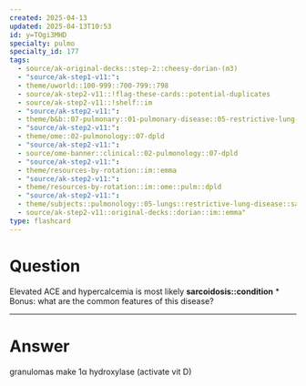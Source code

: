 ```yaml
---
created: 2025-04-13
updated: 2025-04-13T10:53
id: y=TOgi3MHD
specialty: pulmo
specialty_id: 177
tags:
  - source/ak-original-decks::step-2::cheesy-dorian-(m3)
  - "source/ak-step1-v11:": 
  - theme/uworld::100-999::700-799::798
  - source/ak-step2-v11::!flag-these-cards::potential-duplicates
  - source/ak-step2-v11::!shelf::im
  - "source/ak-step2-v11:": 
  - theme/b&b::07-pulmonary::01-pulmonary-disease::05-restrictive-lung-disease
  - "source/ak-step2-v11:": 
  - theme/ome::02-pulmonology::07-dpld
  - "source/ak-step2-v11:": 
  - source/ome-banner::clinical::02-pulmonology::07-dpld
  - "source/ak-step2-v11:": 
  - theme/resources-by-rotation::im::emma
  - "source/ak-step2-v11:": 
  - theme/resources-by-rotation::im::ome::pulm::dpld
  - "source/ak-step2-v11:": 
  - theme/subjects::pulmonology::05-lungs::restrictive-lung-disease::sarcoidosis
  - source/ak-step2-v11::original-decks::dorian::im::emma"
type: flashcard
---
```


# Question
Elevated ACE and hypercalcemia is most likely **sarcoidosis::condition**  * Bonus: what are the common features of this disease?

---

# Answer
granulomas make 1α hydroxylase (activate vit D)